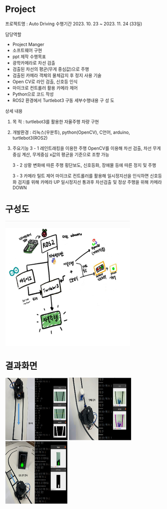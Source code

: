 # Project

 프로젝트명 : Auto Driving
수행기간
 2023. 10. 23 ~ 2023. 11. 24 (33일)

담당역할
- Project Manger
- 소프트웨어 구현
- ppt 제작
수행목표
- 광학카메라로 차선 검출
- 검출된 차선의 평균(무게 중심값)으로 주행
- 검출된 카메라 객체의 물체감지 후 정지
사용 기술
- Open CV로 라인 검출, 신호등 인식
- 마이크로 컨트롤러 활용 카메라 제어
- Python으로 코드 작성
- ROS2 환경에서 Turtlebot3 구동
세부수행내용
구 성 도


상세 내용
1) 목 적 : turtlebot3를 활용한 자율주행 차량 구현
2) 개발환경 : 리눅스(우분투), python(OpenCV), C언어, arduino, turtlebot3(ROS2)
3) 주요기능 
   3 - 1 레인트래킹을 이용한 주행 
	OpenCV를 이용해 차선 검출, 차선 무게중심 계산, 무게중심 x값의 평균을 기준으로 조향 가능

   3 - 2 상황 변화에 따른 주행 
	횡단보도, 신호등화, 장애물 등에 따른 정지 및 주행 
 
   3 - 3 카메라 틸트 제어
	마이크로 컨트롤러를 활용해 일시정지선을 인식하면 신호등화 검지를 위해 카메라 UP
	일시정지선 통과후 차선검출 및 정상 주행을 위해 카메라 DOWN

# 구성도
<img src="https://github.com/ckid132/Auto_driving/blob/main/%EC%9E%90%EC%9C%A8%EC%A3%BC%ED%96%89%20%EA%B5%AC%EC%84%B1%EB%8F%842.jpg"  width="400" height="400">

# 결과화면
<img src="https://github.com/ckid132/Auto_driving/blob/main/1.png"  width="200" height="200">        <img src="https://github.com/ckid132/Auto_driving/blob/main/2.png"  width="200" height="200">        <img src="https://github.com/ckid132/Auto_driving/blob/main/3.png"  width="200" height="200">
